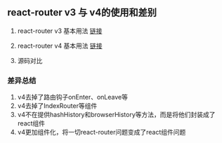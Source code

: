 ## react-router v3 与 v4的使用和差别

1. react-router v3 基本用法 [链接](https://github.com/achenjs/react-router-compared/tree/master/router3)

2. react-router v4 基本用法 [链接](https://github.com/achenjs/react-router-compared/tree/master/router4)

3. 源码对比

### 差异总结
1. v4去掉了路由钩子onEnter、onLeave等
2. v4去掉了IndexRouter等组件
3. v4不在提供hashHistory和browserHistory等方法，而是将他们封装成了react组件
4. v4更加组件化，将一切react-router问题变成了react组件问题